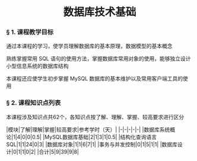 # <center>数据库技术基础</center>

### &sect; 1. 课程教学目标

通过本课程的学习，使学员理解数据库的基本原理，数据模型的基本概念

熟练掌握常用 SQL 语句的使用方法，掌握数据库常用对象的使用，能够独立设计小型信息系统的数据库结构

本课程还应使学生初步掌握 MySQL 数据库的基本维护以及常用客户端工具的使用


### &sect; 2. 课程知识点列表

本课程涉及知识点共62个，各知识点按了解、理解、掌握、较高要求进行区分

|模块|了解|理解|掌握|较高要求|参考学时（天）|
|-|-|-|-|-|
|数据库系统概论|1|4|0|0|0.5|
|MySQL数据库基础|2|1|3|1|0.5|
|结构化查询语言SQL|1|1|24|0|3|
|数据库对象|1|1|6|7|1|
|事务与并发控制|0|1|5|1|1|
|数据库设计|0|1|1|0|2|
|合计|5|9|39|9|8|




